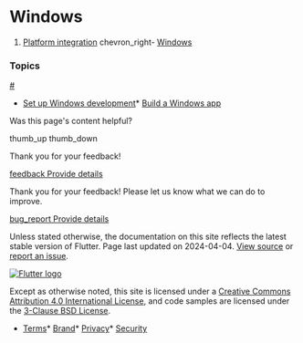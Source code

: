 Windows
=======

1. [Platform integration](/platform-integration) chevron\_right- [Windows](/platform-integration/windows)

### Topics

[#](#topics)

* [Set up Windows development](/platform-integration/windows/setup)* [Build a Windows app](/platform-integration/windows/building)

Was this page's content helpful?

thumb\_up thumb\_down

Thank you for your feedback!

 [feedback Provide details](https://github.com/flutter/website/issues/new?template=1_page_issue.yml&&page-url=https://docs.flutter.dev/platform-integration/windows/&page-source=https://github.com/flutter/website/tree/main/src/content/platform-integration/windows/index.md)

Thank you for your feedback! Please let us know what we can do to improve.

 [bug\_report Provide details](https://github.com/flutter/website/issues/new?template=1_page_issue.yml&&page-url=https://docs.flutter.dev/platform-integration/windows/&page-source=https://github.com/flutter/website/tree/main/src/content/platform-integration/windows/index.md)

Unless stated otherwise, the documentation on this site reflects the latest stable version of Flutter. Page last updated on 2024-04-04. [View source](https://github.com/flutter/website/tree/main/src/content/platform-integration/windows/index.md) or [report an issue](https://github.com/flutter/website/issues/new?template=1_page_issue.yml&&page-url=https://docs.flutter.dev/platform-integration/windows/&page-source=https://github.com/flutter/website/tree/main/src/content/platform-integration/windows/index.md "Report an issue with this page").

[![Flutter logo](/assets/images/branding/flutter/logo+text/horizontal/white.svg)](https://flutter.dev)

Except as otherwise noted, this site is licensed under a [Creative Commons Attribution 4.0 International License](https://creativecommons.org/licenses/by/4.0/), and code samples are licensed under the [3-Clause BSD License](https://opensource.org/licenses/BSD-3-Clause).

* [Terms](/tos "Terms of use")* [Brand](/brand "Brand usage guidelines")* [Privacy](https://policies.google.com/privacy "Privacy policy")* [Security](/security "Security philosophy and practices")

   